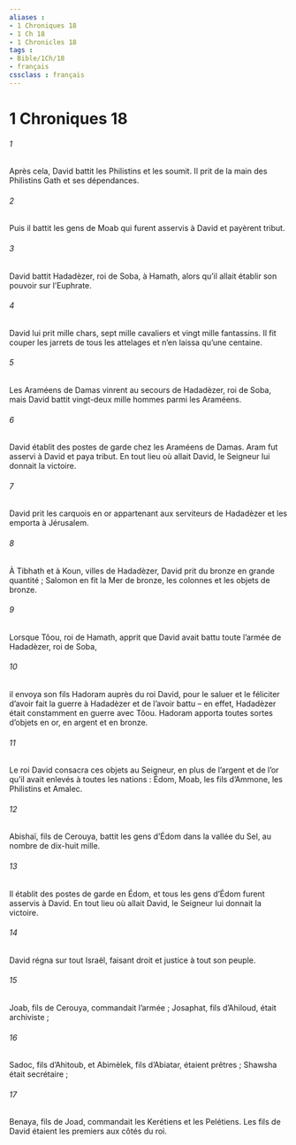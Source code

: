 ```yaml
---
aliases : 
- 1 Chroniques 18
- 1 Ch 18
- 1 Chronicles 18
tags : 
- Bible/1Ch/18
- français
cssclass : français
---
```


# 1 Chroniques 18

###### 1
Après cela, David battit les Philistins et les soumit. Il prit de la main des Philistins Gath et ses dépendances.
###### 2
Puis il battit les gens de Moab qui furent asservis à David et payèrent tribut.
###### 3
David battit Hadadèzer, roi de Soba, à Hamath, alors qu’il allait établir son pouvoir sur l’Euphrate.
###### 4
David lui prit mille chars, sept mille cavaliers et vingt mille fantassins. Il fit couper les jarrets de tous les attelages et n’en laissa qu’une centaine.
###### 5
Les Araméens de Damas vinrent au secours de Hadadèzer, roi de Soba, mais David battit vingt-deux mille hommes parmi les Araméens.
###### 6
David établit des postes de garde chez les Araméens de Damas. Aram fut asservi à David et paya tribut. En tout lieu où allait David, le Seigneur lui donnait la victoire.
###### 7
David prit les carquois en or appartenant aux serviteurs de Hadadèzer et les emporta à Jérusalem.
###### 8
À Tibhath et à Koun, villes de Hadadèzer, David prit du bronze en grande quantité ; Salomon en fit la Mer de bronze, les colonnes et les objets de bronze.
###### 9
Lorsque Tôou, roi de Hamath, apprit que David avait battu toute l’armée de Hadadèzer, roi de Soba,
###### 10
il envoya son fils Hadoram auprès du roi David, pour le saluer et le féliciter d’avoir fait la guerre à Hadadèzer et de l’avoir battu – en effet, Hadadèzer était constamment en guerre avec Tôou. Hadoram apporta toutes sortes d’objets en or, en argent et en bronze.
###### 11
Le roi David consacra ces objets au Seigneur, en plus de l’argent et de l’or qu’il avait enlevés à toutes les nations : Édom, Moab, les fils d’Ammone, les Philistins et Amalec.
###### 12
Abishaï, fils de Cerouya, battit les gens d’Édom dans la vallée du Sel, au nombre de dix-huit mille.
###### 13
Il établit des postes de garde en Édom, et tous les gens d’Édom furent asservis à David.
En tout lieu où allait David, le Seigneur lui donnait la victoire.
###### 14
David régna sur tout Israël, faisant droit et justice à tout son peuple.
###### 15
Joab, fils de Cerouya, commandait l’armée ; Josaphat, fils d’Ahiloud, était archiviste ;
###### 16
Sadoc, fils d’Ahitoub, et Abimèlek, fils d’Abiatar, étaient prêtres ; Shawsha était secrétaire ;
###### 17
Benaya, fils de Joad, commandait les Kerétiens et les Pelétiens. Les fils de David étaient les premiers aux côtés du roi.
